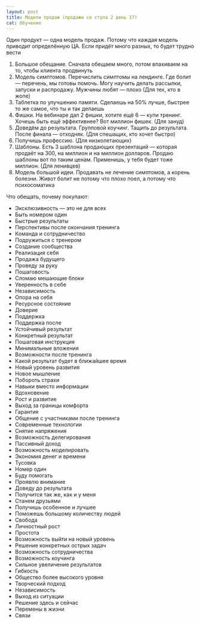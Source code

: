 ```yaml
---
layout: post
title: Модели продаж (продажи со стула 2 день 17)
cat: Обучение
---
```


Один продукт — одна модель продаж. Потому что каждая модель приводит определённую ЦА. Если придёт много разных, то будет трудно вести

1. Большое обещание. Сначала обещаем много, потом впахиваем на то, чтобы клиента продвинуть
2. Модель симптомов. Перечислить симптомы на лендинге. Где болит — перечень, мы готовы помочь. Могу научить делать рассылки, запуски и распродажу. Мужчины любят — плохо (Для тех, кто в жопе)
3. Таблетка по улучшению памяти. Сделаешь на 50% лучше, быстрее то же самое, что ты и так делаешь
4. Фишки. На вебинаре дал 2 фишки, хотите ещё 6 — купи тренинг. Хочешь быть ещё эффективнее? Вот миллион фишек. (Для зануд)
5. Доведём до результата. Групповой коучинг. Тащить до результата. После финала — отходняк. (Для спешащих, кто хочет быстро)
6. Получишь профессию. (Для низколетающих)
7. Шаблоны. Есть 3 шаблона продающих презентаций — которая продаёт на 300, на миллион и на миллион долларов. Продаю шаблоны вот по таким ценам. Применишь, у тебя будет тоже миллион. (Для ленивцев)
8. Модель большой идеи. Продавать не лечение симптомов, а корень болезни. Живот болит не потому что плохо поел, а потому что психосоматика

Что обещать, почему покупают:

- Эксклюзивность — это не для всех
- Быть номером один
- Быстрые результаты
- Перспективы после окончания тренинга
- Команда и сотрудничество
- Подружиться с тренером
- Создание сообщества
- Реализация себя
- Продажа будущего
- Проведу за руку
- Пошаговость
- Сломаю мешающие блоки
- Уверенность в себе
- Независимость
- Опора на себя
- Ресурсное состояние
- Доверие
- Поддержка
- Поддержка после
- Устойчивый результат
- Конкретный результат
- Пошаговая инструкция
- Минимальные вложения
- Возможности после тренинга
- Какой результат будет в ближайшее время
- Новый уровень развития
- Новое мышление
- Побороть страхи
- Навыки вместо информации
- Вдохновение
- Рост и развитие
- Выход за границы комфорта
- Гарантия
- Общение с участниками после тренинга
- Современные технологии
- Снятие напряжения
- Возможность делегирования
- Пассивный доход
- Возможность моделировать
- Экономия денег и времени
- Тусовка
- Номер один
- Буду помогать
- Проявлю внимание
- Доведу до результата
- Получится так же, как и у меня
- Станем друзьями
- Получишь особенное и лучшее
- Поможешь большому количеству людей
- Свобода
- Личностный рост
- Простота
- Возможность выйти на новый уровень
- Решение конкретных острых задач
- Возможность сотрудничества
- Возможность коучинга
- Сильное увеличение результатов
- Гибкость
- Общество более высокого уровня
- Творческий подход
- Независимость
- Выход из ситуации
- Решение здесь и сейчас
- Перемены в жизни
- Связи
